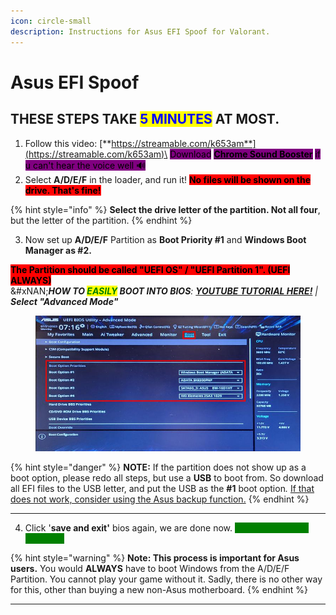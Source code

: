 ```yaml
---
icon: circle-small
description: Instructions for Asus EFI Spoof for Valorant.
---
```


# Asus EFI Spoof

## THESE STEPS TAKE <mark style="color:blue;">5 MINUTES</mark> AT MOST.

1. Follow this video: [**https://streamable.com/k653am**](https://streamable.com/k653am)\
   <mark style="background-color:purple;">Download</mark> [<mark style="background-color:purple;">**Chrome Sound Booster**</mark>](https://chromewebstore.google.com/detail/volume-booster/ejkiikneibegknkgimmihdpcbcedgmpo) <mark style="background-color:purple;">if u can't hear the voice well 🔊</mark>&#x20;
2. Select **A/D/E/F** in the loader, and run it! <mark style="background-color:red;">**No files will be shown on the drive. That's fine!**</mark>

{% hint style="info" %}
**Select the drive letter of the partition. Not all four**, but the letter of the partition.
{% endhint %}

3. Now set up **A/D/E/F** Partition as **Boot Priority #1** and **Windows Boot Manager as #2.**

<mark style="background-color:red;">**The Partition should be called "UEFI OS" / "UEFI Partition 1". (UEFI ALWAYS)**</mark>\
&#xNAN;_**HOW TO&#x20;**<mark style="color:green;">**EASILY**</mark>**&#x20;BOOT INTO BIOS**:_ [_**YOUTUBE TUTORIAL HERE!**_](https://youtu.be/mb9X9_NNxuo?si) _| **Select "Advanced Mode"**_

<figure><img src="../../../.gitbook/assets/Boot order.jpg" alt=""><figcaption></figcaption></figure>

{% hint style="danger" %}
**NOTE:**  If the partition does not show up as a boot option, please redo all steps, but use a **USB** to boot from. So download all EFI files to the USB letter, and put the USB as the **#1** boot optio&#x6E;_._ [If that does not work, consider using the Asus backup function.](https://verse-solutions.gitbook.io/verse-permanent/eac-be-fortnite-etc/permanent-spoof/asus-perm-spoof)
{% endhint %}

***

4. Click '**save and exit'** bios again, we are done now. <mark style="color:green;background-color:green;">**You will Boot EFI-Spoofed.**</mark>

{% hint style="warning" %}
**Note: This process is important for Asus users.** You would **ALWAYS** have to boot Windows from the A/D/E/F Partition. You cannot play your game without it. Sadly, there is no other way for this, other than buying a new non-Asus motherboard.&#x20;
{% endhint %}

***
